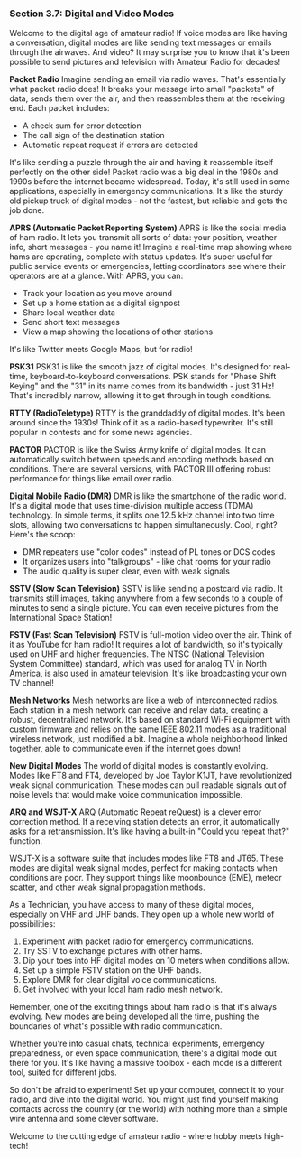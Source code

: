 ### Section 3.7: Digital and Video Modes

Welcome to the digital age of amateur radio! If voice modes are like having a conversation, digital modes are like sending text messages or emails through the airwaves. And video? It may surprise you to know that it's been possible to send pictures and television with Amateur Radio for decades!

**Packet Radio**
Imagine sending an email via radio waves. That's essentially what packet radio does! It breaks your message into small "packets" of data, sends them over the air, and then reassembles them at the receiving end. Each packet includes:
- A check sum for error detection
- The call sign of the destination station
- Automatic repeat request if errors are detected

It's like sending a puzzle through the air and having it reassemble itself perfectly on the other side! Packet radio was a big deal in the 1980s and 1990s before the internet became widespread. Today, it's still used in some applications, especially in emergency communications. It's like the sturdy old pickup truck of digital modes - not the fastest, but reliable and gets the job done.

**APRS (Automatic Packet Reporting System)**
APRS is like the social media of ham radio. It lets you transmit all sorts of data: your position, weather info, short messages - you name it! Imagine a real-time map showing where hams are operating, complete with status updates. It's super useful for public service events or emergencies, letting coordinators see where their operators are at a glance. With APRS, you can:
- Track your location as you move around
- Set up a home station as a digital signpost
- Share local weather data
- Send short text messages
- View a map showing the locations of other stations

It's like Twitter meets Google Maps, but for radio!

**PSK31**
PSK31 is like the smooth jazz of digital modes. It's designed for real-time, keyboard-to-keyboard conversations. PSK stands for "Phase Shift Keying" and the "31" in its name comes from its bandwidth - just 31 Hz! That's incredibly narrow, allowing it to get through in tough conditions.

**RTTY (RadioTeletype)**
RTTY is the granddaddy of digital modes. It's been around since the 1930s! Think of it as a radio-based typewriter. It's still popular in contests and for some news agencies.

**PACTOR**
PACTOR is like the Swiss Army knife of digital modes. It can automatically switch between speeds and encoding methods based on conditions. There are several versions, with PACTOR III offering robust performance for things like email over radio.

**Digital Mobile Radio (DMR)**
DMR is like the smartphone of the radio world. It's a digital mode that uses time-division multiple access (TDMA) technology. In simple terms, it splits one 12.5 kHz channel into two time slots, allowing two conversations to happen simultaneously. Cool, right? Here's the scoop:
- DMR repeaters use "color codes" instead of PL tones or DCS codes
- It organizes users into "talkgroups" - like chat rooms for your radio
- The audio quality is super clear, even with weak signals

**SSTV (Slow Scan Television)**
SSTV is like sending a postcard via radio. It transmits still images, taking anywhere from a few seconds to a couple of minutes to send a single picture. You can even receive pictures from the International Space Station!

**FSTV (Fast Scan Television)**
FSTV is full-motion video over the air. Think of it as YouTube for ham radio! It requires a lot of bandwidth, so it's typically used on UHF and higher frequencies. The NTSC (National Television System Committee) standard, which was used for analog TV in North America, is also used in amateur television. It's like broadcasting your own TV channel!

**Mesh Networks**
Mesh networks are like a web of interconnected radios. Each station in a mesh network can receive and relay data, creating a robust, decentralized network. It's based on standard Wi-Fi equipment with custom firmware and relies on the same IEEE 802.11 modes as a traditional wireless network, just modified a bit. Imagine a whole neighborhood linked together, able to communicate even if the internet goes down!

**New Digital Modes**
The world of digital modes is constantly evolving. Modes like FT8 and FT4, developed by Joe Taylor K1JT, have revolutionized weak signal communication. These modes can pull readable signals out of noise levels that would make voice communication impossible.

**ARQ and WSJT-X**
ARQ (Automatic Repeat reQuest) is a clever error correction method. If a receiving station detects an error, it automatically asks for a retransmission. It's like having a built-in "Could you repeat that?" function.

WSJT-X is a software suite that includes modes like FT8 and JT65. These modes are digital weak signal modes, perfect for making contacts when conditions are poor. They support things like moonbounce (EME), meteor scatter, and other weak signal propagation methods.

As a Technician, you have access to many of these digital modes, especially on VHF and UHF bands. They open up a whole new world of possibilities:

1. Experiment with packet radio for emergency communications.
2. Try SSTV to exchange pictures with other hams.
3. Dip your toes into HF digital modes on 10 meters when conditions allow.
4. Set up a simple FSTV station on the UHF bands.
5. Explore DMR for clear digital voice communications.
6. Get involved with your local ham radio mesh network.

Remember, one of the exciting things about ham radio is that it's always evolving. New modes are being developed all the time, pushing the boundaries of what's possible with radio communication.

Whether you're into casual chats, technical experiments, emergency preparedness, or even space communication, there's a digital mode out there for you. It's like having a massive toolbox - each mode is a different tool, suited for different jobs.

So don't be afraid to experiment! Set up your computer, connect it to your radio, and dive into the digital world. You might just find yourself making contacts across the country (or the world) with nothing more than a simple wire antenna and some clever software.

Welcome to the cutting edge of amateur radio - where hobby meets high-tech!
